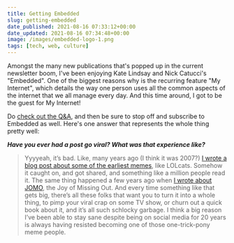 ```yaml
---
title: Getting Embedded
slug: getting-embedded
date_published: 2021-08-16 07:33:12+00:00
date_updated: 2021-08-16 07:34:48+00:00
image: /images/embedded-logo-1.png
tags: [tech, web, culture]
---
```

Amongst the many new publications that's popped up in the current newsletter boom, I've been enjoying Kate Lindsay and Nick Catucci's "Embedded". One of the biggest reasons why is the recurring feature "My Internet", which details the way one person uses all the common aspects of the internet that we all manage every day. And this time around, I got to be the guest for My Internet!

Do [check out the Q&A](https://embedded.substack.com/p/my-internet-anil-dash), and then be sure to stop off and subscribe to Embedded as well. Here's one answer that represents the whole thing pretty well:

***Have you ever had a post go viral? What was that experience like?***

> Yyyyeah, it’s bad. Like, many years ago (I think it was 2007?) [I wrote a blog post about some of the earliest memes](/2007/04/23/cats_can_has_gr/), like LOLcats. Somehow it caught on, and got shared, and something like a million people read it. The same thing happened a few years ago when [I wrote about JOMO](/2012/07/19/jomo/), the Joy of Missing Out. And every time something like that gets big, there’s all these folks that want you to turn it into a whole thing, to pimp your viral crap on some TV show, or churn out a quick book about it, and it’s all such schlocky garbage. I think a big reason I’ve been able to stay sane despite being on social media for 20 years is always having resisted becoming one of those one-trick-pony meme people.
